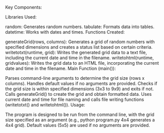 Key Components:

Libraries Used:

random: Generates random numbers.
tabulate: Formats data into tables.
datetime: Works with dates and times.
Functions Created:

generateGrid(rows, columns): Generates a grid of random numbers with specified dimensions and creates a status list based on certain criteria.
writetotxt(runtime, grid): Writes the generated grid data to a text file, including the current date and time in the filename.
writetohtml(runtime, gridvalues): Writes the grid data to an HTML file, incorporating the current date and time in the filename.
Main Function (main()):

Parses command-line arguments to determine the grid size (rows x columns).
Handles default values if no arguments are provided.
Checks if the grid size is within specified dimensions (3x3 to 9x9) and exits if not.
Calls generateGrid() to create the grid and obtain formatted data.
Uses current date and time for file naming and calls file writing functions (writetotxt() and writetohtml()).
Usage:

The program is designed to be run from the command line, with the grid size specified as an argument (e.g., python program.py 4x4 generates a 4x4 grid).
Default values (5x5) are used if no arguments are provided.
